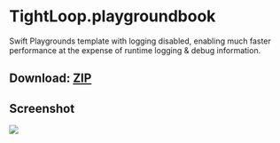 # TightLoop.playgroundbook

Swift Playgrounds template with logging disabled, enabling much faster performance at the expense of runtime logging & debug information.

Download: [ZIP](https://github.com/steventroughtonsmith/tightloop-playgroundbook/releases/download/1.0/TightLoop.playgroundbook.zip)
------

Screenshot
------
[![](http://hccdata.s3.amazonaws.com/gh_tightloop.jpg)](http://hccdata.s3.amazonaws.com/gh_tightloop.jpg)
